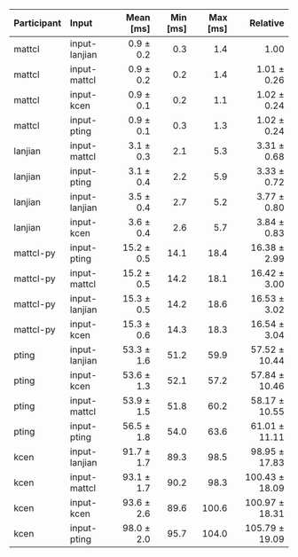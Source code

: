 | Participant | Input | Mean [ms] | Min [ms] | Max [ms] | Relative |
|:---|:---|---:|---:|---:|---:|
| mattcl | input-lanjian | 0.9 ± 0.2 | 0.3 | 1.4 | 1.00 |
| mattcl | input-mattcl | 0.9 ± 0.2 | 0.2 | 1.4 | 1.01 ± 0.26 |
| mattcl | input-kcen | 0.9 ± 0.1 | 0.2 | 1.1 | 1.02 ± 0.24 |
| mattcl | input-pting | 0.9 ± 0.1 | 0.3 | 1.3 | 1.02 ± 0.24 |
| lanjian | input-mattcl | 3.1 ± 0.3 | 2.1 | 5.3 | 3.31 ± 0.68 |
| lanjian | input-pting | 3.1 ± 0.4 | 2.2 | 5.9 | 3.33 ± 0.72 |
| lanjian | input-lanjian | 3.5 ± 0.4 | 2.7 | 5.2 | 3.77 ± 0.80 |
| lanjian | input-kcen | 3.6 ± 0.4 | 2.6 | 5.7 | 3.84 ± 0.83 |
| mattcl-py | input-pting | 15.2 ± 0.5 | 14.1 | 18.4 | 16.38 ± 2.99 |
| mattcl-py | input-mattcl | 15.2 ± 0.5 | 14.2 | 18.1 | 16.42 ± 3.00 |
| mattcl-py | input-lanjian | 15.3 ± 0.5 | 14.2 | 18.6 | 16.53 ± 3.02 |
| mattcl-py | input-kcen | 15.3 ± 0.6 | 14.3 | 18.3 | 16.54 ± 3.04 |
| pting | input-lanjian | 53.3 ± 1.6 | 51.2 | 59.9 | 57.52 ± 10.44 |
| pting | input-kcen | 53.6 ± 1.3 | 52.1 | 57.2 | 57.84 ± 10.46 |
| pting | input-mattcl | 53.9 ± 1.5 | 51.8 | 60.2 | 58.17 ± 10.55 |
| pting | input-pting | 56.5 ± 1.8 | 54.0 | 63.6 | 61.01 ± 11.11 |
| kcen | input-lanjian | 91.7 ± 1.7 | 89.3 | 98.5 | 98.95 ± 17.83 |
| kcen | input-mattcl | 93.1 ± 1.7 | 90.2 | 98.3 | 100.43 ± 18.09 |
| kcen | input-kcen | 93.6 ± 2.6 | 89.6 | 100.6 | 100.97 ± 18.31 |
| kcen | input-pting | 98.0 ± 2.0 | 95.7 | 104.0 | 105.79 ± 19.09 |
